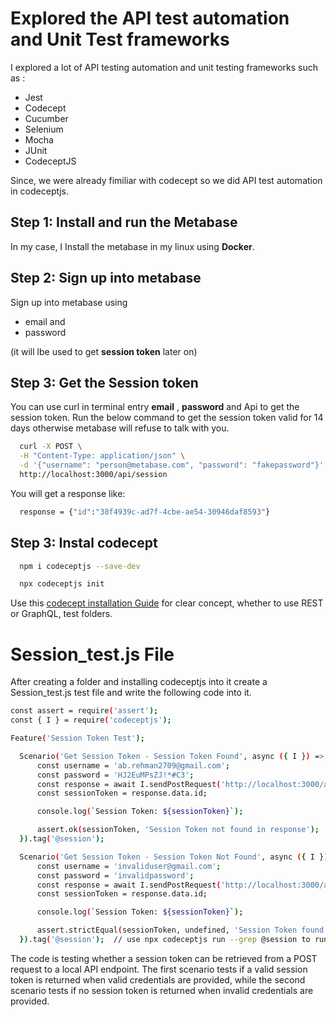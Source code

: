 
# Explored the API test automation and Unit Test frameworks

I explored a lot of API testing automation and unit testing frameworks such as :

* Jest
* Codecept
* Cucumber
* Selenium
* Mocha
* JUnit
* CodeceptJS

Since, we were already fimiliar with codecept so we did API test automation in codeceptjs. 

## Step 1: Install and run the Metabase 

In my case, I Install the metabase in my linux using **Docker**.

## Step 2: Sign up into metabase

Sign up into metabase using 
* email and 
* password  

(it will lbe used to get **session token** later on)

## Step 3: Get the Session token

You can use curl in terminal entry **email** , **password** and Api to get the session token. 
Run the below command to get the session token valid for 14 days otherwise metabase will refuse to talk with you.

```bash
  curl -X POST \
  -H "Content-Type: application/json" \
  -d '{"username": "person@metabase.com", "password": "fakepassword"}' \
  http://localhost:3000/api/session
```

You will get a response like:

```bash
  response = {"id":"38f4939c-ad7f-4cbe-ae54-30946daf8593"}
```

## Step 3: Instal codecept

```bash
  npm i codeceptjs --save-dev
```
```bash
  npx codeceptjs init
```
Use this [codecept installation Guide](https://codecept.io/api/#installation) for clear concept, whether to use REST or GraphQL, test folders.



# Session_test.js File

After creating a folder and installing codeceptjs into it create a Session_test.js test file and write the following code into it.

```bash
const assert = require('assert');
const { I } = require('codeceptjs');

Feature('Session Token Test');

  Scenario('Get Session Token - Session Token Found', async ({ I }) => {
      const username = 'ab.rehman2709@gmail.com';
      const password = 'HJ2EuMPsZJ!*#C3';
      const response = await I.sendPostRequest('http://localhost:3000/api/session', { username, password });
      const sessionToken = response.data.id;

      console.log(`Session Token: ${sessionToken}`);

      assert.ok(sessionToken, 'Session Token not found in response');
  }).tag('@session');

  Scenario('Get Session Token - Session Token Not Found', async ({ I }) => {
      const username = 'invaliduser@gmail.com';
      const password = 'invalidpassword';
      const response = await I.sendPostRequest('http://localhost:3000/api/session', { username, password });
      const sessionToken = response.data.id;

      console.log(`Session Token: ${sessionToken}`);

      assert.strictEqual(sessionToken, undefined, 'Session Token found in response');
  }).tag('@session');  // use npx codeceptjs run --grep @session to run only this testc
```
The code is testing whether a session token can be retrieved from a POST request to a local API endpoint. The first scenario tests if a valid session token is returned when valid credentials are provided, while the second scenario tests if no session token is returned when invalid credentials are provided.
